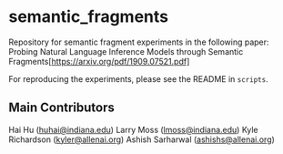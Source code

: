 # semantic_fragments

Repository for semantic fragment experiments in the following paper:
Probing Natural Language Inference Models through Semantic Fragments[https://arxiv.org/pdf/1909.07521.pdf] 

For reproducing the experiments, please see the README in `scripts`.

Main Contributors
-----------------
Hai Hu (huhai@indiana.edu)
Larry Moss (lmoss@indiana.edu)
Kyle Richardson (kyler@allenai.org)
Ashish Sarharwal (ashishs@allenai.org)
